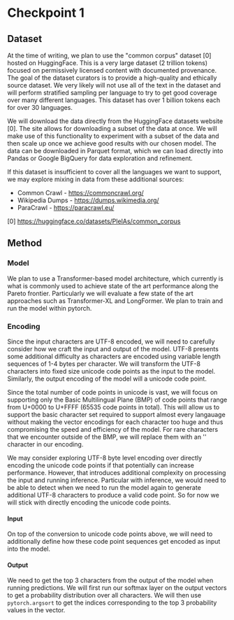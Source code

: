 # Checkpoint 1

## Dataset

At the time of writing, we plan to use the "common corpus" dataset [0] hosted on HuggingFace. This is a very large dataset (2 trillion tokens) focused on permissively licensed content with documented provenance. The goal of the dataset curators is to provide a high-quality and ethically source dataset. We very likely will not use all of the text in the dataset and will perform stratified sampling per language to try to get good coverage over many different languages. This dataset has over 1 billion tokens each for over 30 languages.

We will download the data directly from the HuggingFace datasets website [0]. The site allows for downloading a subset of the data at once. We will make use of this functionality to experiment with a subset of the data and then scale up once we achieve good results with our chosen model. The data can be downloaded in Parquet format, which we can load directly into Pandas or Google BigQuery for data exploration and refinement.

If this dataset is insufficient to cover all the languages we want to support, we may explore mixing in data from these additional sources:

* Common Crawl - https://commoncrawl.org/
* Wikipedia Dumps - https://dumps.wikimedia.org/
* ParaCrawl - https://paracrawl.eu/

[0] https://huggingface.co/datasets/PleIAs/common_corpus

## Method

<!--- TODO: MORE CONTENT HERE -->

### Model

We plan to use a Transformer-based model architecture, which currently is what is commonly used to achieve state of the art performance along the Pareto frontier. Particularly we will evaluate a few state of the art approaches such as Transformer-XL and LongFormer. We plan to train and run the model within pytorch.

### Encoding

Since the input characters are UTF-8 encoded, we will need to carefully consider how we craft the input and output of the model. UTF-8 presents some additional difficulty as characters are encoded using variable length sequences of 1-4 bytes per character. We will transform the UTF-8 characters into fixed size unicode code points as the input to the model. Similarly, the output encoding of the model will a unicode code point.

Since the total number of code points in unicode is vast, we will focus on supporting only the Basic Multilingual Plane (BMP) of code points that range from U+0000 to U+FFFF (65535 code points in total). This will allow us to support the basic character set required to support almost every langauage without making the vector encodings for each character too huge and thus compromising the speed and efficiency of the model. For rare characters that we encounter outside of the BMP, we will replace them with an '<UNK>' character in our encoding.

We may consider exploring UTF-8 byte level encoding over directly encoding the unicode code points if that potentially can increase performance. However, that introduces additional complexity on processing the input and running inference. Particular with inference, we would need to be able to detect when we need to run the model again to generate additional UTF-8 characters to produce a valid code point. So for now we will stick with directly encoding the unicode code points.

#### Input

On top of the conversion to unicode code points above, we will need to additionally define how these code point sequences get encoded as input into the model. 

#### Output

We need to get the top 3 characters from the output of the model when running predictions. We will first run our softmax layer on the output vectors to get a probability distribution over all characters. We will then use `pytorch.argsort` to get the indices corresponding to the top 3 probability values in the vector.